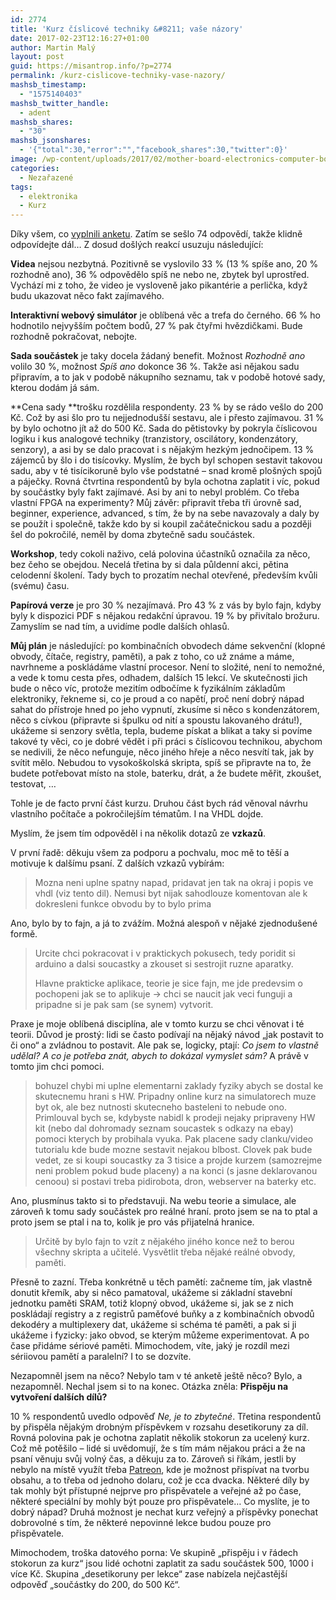 ```yaml
---
id: 2774
title: 'Kurz číslicové techniky &#8211; vaše názory'
date: 2017-02-23T12:16:27+01:00
author: Martin Malý
layout: post
guid: https://misantrop.info/?p=2774
permalink: /kurz-cislicove-techniky-vase-nazory/
mashsb_timestamp:
  - "1575140403"
mashsb_twitter_handle:
  - adent
mashsb_shares:
  - "30"
mashsb_jsonshares:
  - '{"total":30,"error":"","facebook_shares":30,"twitter":0}'
image: /wp-content/uploads/2017/02/mother-board-electronics-computer-board-39290.jpeg
categories:
  - Nezařazené
tags:
  - elektronika
  - Kurz
---
```

Díky všem, co [vyplnili anketu](https://misantrop.info/kurz-zakladu-cislicove-techniky/). Zatím se sešlo 74 odpovědí, takže klidně odpovídejte dál&#8230; Z dosud došlých reakcí usuzuju následující:

<!--more-->

**Videa** nejsou nezbytná. Pozitivně se vyslovilo 33 % (13 % spíše ano, 20 % rozhodně ano), 36 % odpovědělo spíš ne nebo ne, zbytek byl uprostřed. Vychází mi z toho, že video je vysloveně jako pikantérie a perlička, když budu ukazovat něco fakt zajímavého.

**Interaktivní webový simulátor** je oblíbená věc a trefa do černého. 66 % ho hodnotilo nejvyšším počtem bodů, 27 % pak čtyřmi hvězdičkami. Bude rozhodně pokračovat, nebojte.

**Sada součástek** je taky docela žádaný benefit. Možnost _Rozhodně ano_ volilo 30 %, možnost _Spíš ano_ dokonce 36 %. Takže asi nějakou sadu připravím, a to jak v podobě nákupního seznamu, tak v podobě hotové sady, kterou dodám já sám.

**Cena sady **trošku rozdělila respondenty. 23 % by se rádo vešlo do 200 Kč. Což by asi šlo pro tu nejjednodušší sestavu, ale i přesto zajímavou. 31 % by bylo ochotno jít až do 500 Kč. Sada do pětistovky by pokryla číslicovou logiku i kus analogové techniky (tranzistory, oscilátory, kondenzátory, senzory), a asi by se dalo pracovat i s nějakým hezkým jednočipem. 13 % zájemců by šlo i do tisícovky. Myslím, že bych byl schopen sestavit takovou sadu, aby v té tisícikoruně bylo vše podstatné &#8211; snad kromě plošných spojů a páječky. Rovná čtvrtina respondentů by byla ochotna zaplatit i víc, pokud by součástky byly fakt zajímavé. Asi by ani to nebyl problém. Co třeba vlastní FPGA na experimenty? Můj závěr: připravit třeba tři úrovně sad, beginner, experience, advanced, s tím, že by na sebe navazovaly a daly by se použít i společně, takže kdo by si koupil začátečnickou sadu a později šel do pokročilé, neměl by doma zbytečně sadu součástek.

**Workshop**, tedy cokoli naživo, celá polovina účastníků označila za něco, bez čeho se obejdou. Necelá třetina by si dala půldenní akci, pětina celodenní školení. Tady bych to prozatím nechal otevřené, především kvůli (svému) času.

**Papírová verze** je pro 30 % nezajímavá. Pro 43 % z vás by bylo fajn, kdyby byly k dispozici PDF s nějakou redakční úpravou. 19 % by přivítalo brožuru. Zamyslím se nad tím, a uvidíme podle dalších ohlasů.

**Můj plán** je následující: po kombinačních obvodech dáme sekvenční (klopné obvody, čítače, registry, paměti), a pak z toho, co už známe a máme, navrhneme a poskládáme vlastní procesor. Není to složité, není to nemožné, a vede k tomu cesta přes, odhadem, dalších 15 lekcí. Ve skutečnosti jich bude o něco víc, protože mezitím odbočíme k fyzikálním základům elektroniky, řekneme si, co je proud a co napětí, proč není dobrý nápad sahat do přístroje hned po jeho vypnutí, zkusíme si něco s kondenzátorem, něco s cívkou (připravte si špulku od nití a spoustu lakovaného drátu!), ukážeme si senzory světla, tepla, budeme pískat a blikat a taky si povíme takové ty věci, co je dobré vědět i při práci s číslicovou technikou, abychom se nedivili, že něco nefunguje, něco jiného hřeje a něco nesvítí tak, jak by svítit mělo. Nebudou to vysokoškolská skripta, spíš se připravte na to, že budete potřebovat místo na stole, baterku, drát, a že budete měřit, zkoušet, testovat, &#8230;

Tohle je de facto první část kurzu. Druhou část bych rád věnoval návrhu vlastního počítače a pokročilejším tématům. I na VHDL dojde.

Myslím, že jsem tím odpověděl i na několik dotazů ze **vzkazů**.

V první řadě: děkuju všem za podporu a pochvalu, moc mě to těší a motivuje k dalšímu psaní. Z dalších vzkazů vybírám:

> Mozna neni uplne spatny napad, pridavat jen tak na okraj i popis ve vhdl (viz tento dil). Nemusi byt nijak sahodlouze komentovan ale k dokresleni funkce obvodu by to bylo prima

Ano, bylo by to fajn, a já to zvážím. Možná alespoň v nějaké zjednodušené formě.

> Urcite chci pokracovat i v praktickych pokusech, tedy poridit si arduino a dalsi soucastky a zkouset si sestrojit ruzne aparatky.
> 
> Hlavne prakticke aplikace, teorie je sice fajn, me jde predevsim o pochopeni jak se to aplikuje -> chci se naucit jak veci funguji a pripadne si je pak sam (se synem) vytvorit.

Praxe je moje oblíbená disciplína, ale v tomto kurzu se chci věnovat i té teorii. Důvod je prostý: lidi se často podívají na nějaký návod &#8222;jak postavit to či ono&#8220; a zvládnou to postavit. Ale pak se, logicky, ptají: _Co jsem to vlastně udělal? A co je potřeba znát, abych to dokázal vymyslet sám?_ A právě v tomto jim chci pomoci.

> bohuzel chybi mi uplne elementarni zaklady fyziky abych se dostal ke skutecnemu hrani s HW. Pripadny online kurz na simulatorech muze byt ok, ale bez nutnosti skutecneho basteleni to nebude ono. Primlouval bych se, kdybyste nabidl k prodeji nejaky pripraveny HW kit (nebo dal dohromady seznam soucastek s odkazy na ebay) pomoci kterych by probihala vyuka. Pak placene sady clanku/video tutorialu kde bude mozne sestavit nejakou blbost. Clovek pak bude vedet, ze si koupi soucastky za 3 tisice a projde kurzem (samozrejme neni problem pokud bude placeny) a na konci (s jasne deklarovanou cenoou) si postavi treba pidirobota, dron, webserver na baterky etc.

Ano, plusmínus takto si to představuji. Na webu teorie a simulace, ale zároveň k tomu sady součástek pro reálné hraní. proto jsem se na to ptal a proto jsem se ptal i na to, kolik je pro vás přijatelná hranice.

> Určitě by bylo fajn to vzít z nějakého jiného konce než to berou všechny skripta a učitelé. Vysvětlit třeba nějaké reálné obvody, paměti.

Přesně to zazní. Třeba konkrétně u těch pamětí: začneme tím, jak vlastně donutit křemík, aby si něco pamatoval, ukážeme si základní stavební jednotku paměti SRAM, totiž klopný obvod, ukážeme si, jak se z nich poskládají registry a z registrů paměťové buňky a z kombinačních obvodů dekodéry a multiplexery dat, ukážeme si schéma té paměti, a pak si ji ukážeme i fyzicky: jako obvod, se kterým můžeme experimentovat. A po čase přidáme sériové paměti. Mimochodem, víte, jaký je rozdíl mezi sériiovou pamětí a paralelní? I to se dozvíte.

Nezapomněl jsem na něco? Nebylo tam v té anketě ještě něco? Bylo, a nezapomněl. Nechal jsem si to na konec. Otázka zněla: **Přispěju na vytvoření dalších dílů?**

10 % respondentů uvedlo odpověď _Ne, je to zbytečné_. Třetina respondentů by přispěla nějakým drobným příspěvkem v rozsahu desetikoruny za díl. Rovná polovina pak je ochotna zaplatit několik stokorun za ucelený kurz. Což mě potěšilo &#8211; lidé si uvědomují, že s tím mám nějakou práci a že na psaní věnuju svůj volný čas, a děkuju za to. Zároveň si říkám, jestli by nebylo na místě využít třeba [Patreon](https://misantrop.info/patreon/), kde je možnost přispívat na tvorbu obsahu, a to třeba od jednoho dolaru, což je cca dvacka. Některé díly by tak mohly být přístupné nejprve pro přispěvatele a veřejné až po čase, některé speciální by mohly být pouze pro přispěvatele&#8230; Co myslíte, je to dobrý nápad? Druhá možnost je nechat kurz veřejný a příspěvky ponechat dobrovolné s tím, že některé nepovinné lekce budou pouze pro přispěvatele.

Mimochodem, troška datového porna: Ve skupině &#8222;přispěju i v řádech stokorun za kurz&#8220; jsou lidé ochotni zaplatit za sadu součástek 500, 1000 i více Kč. Skupina &#8222;desetikoruny per lekce&#8220; zase nabízela nejčastější odpověď &#8222;součástky do 200, do 500 Kč&#8220;.